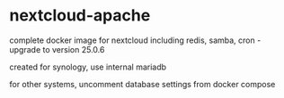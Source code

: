 # nextcloud-apache
complete docker image for nextcloud including redis, samba, cron - upgrade to version 25.0.6

created for synology, use internal mariadb

for other systems, uncomment database settings from docker compose
